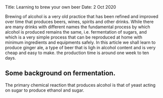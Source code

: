 Title: Learning to brew your own beer
Date: 2 Oct 2020

Brewing of alcohol is a very old practice that has been refined and improved over time that produces beers, wines, spirits and other drinks. While there are many drinks with different names the fundamental process by which alcohol is produced remains the same, i.e. fermentation of sugars, and which is a very simple process that can be reproduced at home with minimum ingredients and equipments safely. In this article we shall learn to produce ginger ale, a type of beer that is ligh in alcohol
content and is very cheap and easy to make. the production time is around one week to ten days. 

## Some background on fermentation.
The primary chemical reaction that produces alcohol is that of yeast acting on sugar to produce ethanol and sugar. 
